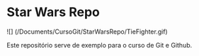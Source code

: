 # Star Wars Repo

![] (/Documents/CursoGit/StarWarsRepo/TieFighter.gif)

Este repositório serve de exemplo para o curso de Git e Github.